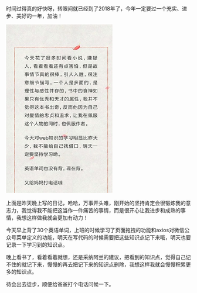 时间过得真的好快呀，转眼间就已经到了2018年了，今年一定要过一个充实、进步、美好的一年，加油！

![](/assets/1.jpg)

上面是昨天晚上写的日记，哈哈，万事开头难，刚开始的坚持肯定会很锻炼我的意志力，我觉得我不能把这当作一件痛苦的事情，而是很开心让我进步和成熟的事情，我想这样做我就会更加有动力！

今天早上背了30个英语单词，上班的时候学习了页面拖拽的功能和axios对微信公众号菜单定义的功能，明天在写代码的时候需要把这些知识点记下来哦，明天也要记录一下学习到的知识点。

晚上看书了，看着看着就想，还是采纳阿兰的建议，把看到的知识点，觉得自己记不住的就记下来，慢慢的再去把记下来的知识点删除，我想这样我就会慢慢积累更多的知识点。

待会出去徒步，顺便给爸爸打个电话问候一下。



